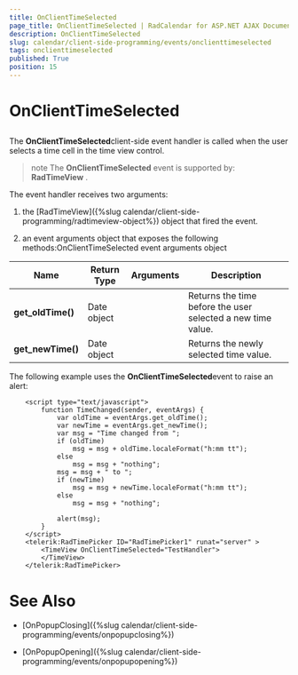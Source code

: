 ```yaml
---
title: OnClientTimeSelected
page_title: OnClientTimeSelected | RadCalendar for ASP.NET AJAX Documentation
description: OnClientTimeSelected
slug: calendar/client-side-programming/events/onclienttimeselected
tags: onclienttimeselected
published: True
position: 15
---
```


# OnClientTimeSelected



## 

The **OnClientTimeSelected**client-side event handler is called when the user selects a time cell in the time view control.

>note The **OnClientTimeSelected** event is supported by: **RadTimeView** .
>


The event handler receives two arguments:

1. the [RadTimeView]({%slug calendar/client-side-programming/radtimeview-object%}) object that fired the event.

1. an event arguments object that exposes the following methods:OnClientTimeSelected event arguments object


| Name | Return Type | Arguments | Description |
| ------ | ------ | ------ | ------ |
| **get_oldTime()** |Date object||Returns the time before the user selected a new time value.|
| **get_newTime()** |Date object||Returns the newly selected time value.|

The following example uses the **OnClientTimeSelected**event to raise an alert:

````ASPNET
	<script type="text/javascript">
	    function TimeChanged(sender, eventArgs) {
	        var oldTime = eventArgs.get_oldTime();
	        var newTime = eventArgs.get_newTime();
	        var msg = "Time changed from ";
	        if (oldTime)
	            msg = msg + oldTime.localeFormat("h:mm tt");
	        else
	            msg = msg + "nothing";
	        msg = msg + " to ";
	        if (newTime)
	            msg = msg + newTime.localeFormat("h:mm tt");
	        else
	            msg = msg + "nothing";
	
	        alert(msg);
	    }
	</script>
	<telerik:RadTimePicker ID="RadTimePicker1" runat="server" >
	    <TimeView OnClientTimeSelected="TestHandler">
	    </TimeView>
	</telerik:RadTimePicker>
````



# See Also

 * [OnPopupClosing]({%slug calendar/client-side-programming/events/onpopupclosing%})

 * [OnPopupOpening]({%slug calendar/client-side-programming/events/onpopupopening%})
